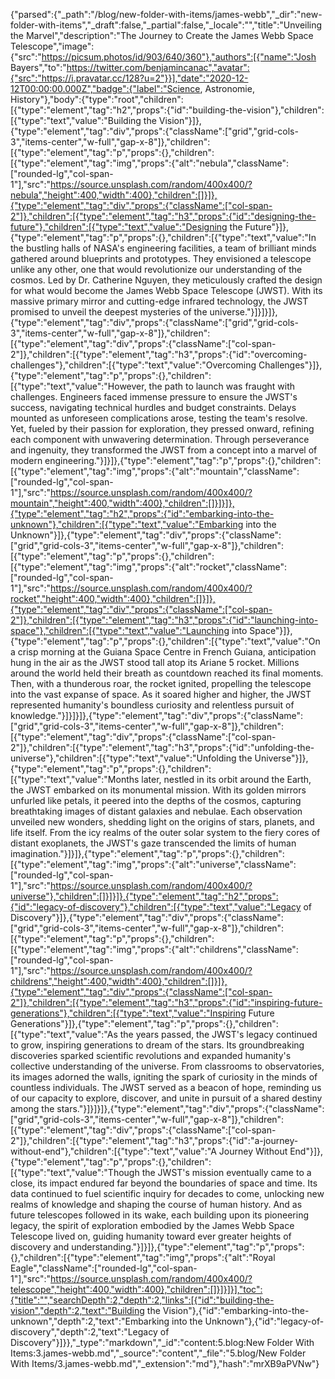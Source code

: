 {"parsed":{"_path":"/blog/new-folder-with-items/james-webb","_dir":"new-folder-with-items","_draft":false,"_partial":false,"_locale":"","title":"Unveiling the Marvel","description":"The Journey to Create the James Webb Space Telescope","image":{"src":"https://picsum.photos/id/903/640/360"},"authors":[{"name":"Josh Bayers","to":"https://twitter.com/benjamincanac","avatar":{"src":"https://i.pravatar.cc/128?u=2"}}],"date":"2020-12-12T00:00:00.000Z","badge":{"label":"Science, Astronomie, History"},"body":{"type":"root","children":[{"type":"element","tag":"h2","props":{"id":"building-the-vision"},"children":[{"type":"text","value":"Building the Vision"}]},{"type":"element","tag":"div","props":{"className":["grid","grid-cols-3","items-center","w-full","gap-x-8"]},"children":[{"type":"element","tag":"p","props":{},"children":[{"type":"element","tag":"img","props":{"alt":"nebula","className":["rounded-lg","col-span-1"],"src":"https://source.unsplash.com/random/400x400/?nebula","height":400,"width":400},"children":[]}]},{"type":"element","tag":"div","props":{"className":["col-span-2"]},"children":[{"type":"element","tag":"h3","props":{"id":"designing-the-future"},"children":[{"type":"text","value":"Designing the Future"}]},{"type":"element","tag":"p","props":{},"children":[{"type":"text","value":"In the bustling halls of NASA's engineering facilities, a team of brilliant minds gathered around blueprints and prototypes. They envisioned a telescope unlike any other, one that would revolutionize our understanding of the cosmos. Led by Dr. Catherine Nguyen, they meticulously crafted the design for what would become the James Webb Space Telescope (JWST). With its massive primary mirror and cutting-edge infrared technology, the JWST promised to unveil the deepest mysteries of the universe."}]}]}]},{"type":"element","tag":"div","props":{"className":["grid","grid-cols-3","items-center","w-full","gap-x-8"]},"children":[{"type":"element","tag":"div","props":{"className":["col-span-2"]},"children":[{"type":"element","tag":"h3","props":{"id":"overcoming-challenges"},"children":[{"type":"text","value":"Overcoming Challenges"}]},{"type":"element","tag":"p","props":{},"children":[{"type":"text","value":"However, the path to launch was fraught with challenges. Engineers faced immense pressure to ensure the JWST's success, navigating technical hurdles and budget constraints. Delays mounted as unforeseen complications arose, testing the team's resolve. Yet, fueled by their passion for exploration, they pressed onward, refining each component with unwavering determination. Through perseverance and ingenuity, they transformed the JWST from a concept into a marvel of modern engineering."}]}]},{"type":"element","tag":"p","props":{},"children":[{"type":"element","tag":"img","props":{"alt":"mountain","className":["rounded-lg","col-span-1"],"src":"https://source.unsplash.com/random/400x400/?mountain","height":400,"width":400},"children":[]}]}]},{"type":"element","tag":"h2","props":{"id":"embarking-into-the-unknown"},"children":[{"type":"text","value":"Embarking into the Unknown"}]},{"type":"element","tag":"div","props":{"className":["grid","grid-cols-3","items-center","w-full","gap-x-8"]},"children":[{"type":"element","tag":"p","props":{},"children":[{"type":"element","tag":"img","props":{"alt":"rocket","className":["rounded-lg","col-span-1"],"src":"https://source.unsplash.com/random/400x400/?rocket","height":400,"width":400},"children":[]}]},{"type":"element","tag":"div","props":{"className":["col-span-2"]},"children":[{"type":"element","tag":"h3","props":{"id":"launching-into-space"},"children":[{"type":"text","value":"Launching into Space"}]},{"type":"element","tag":"p","props":{},"children":[{"type":"text","value":"On a crisp morning at the Guiana Space Centre in French Guiana, anticipation hung in the air as the JWST stood tall atop its Ariane 5 rocket. Millions around the world held their breath as countdown reached its final moments. Then, with a thunderous roar, the rocket ignited, propelling the telescope into the vast expanse of space. As it soared higher and higher, the JWST represented humanity's boundless curiosity and relentless pursuit of knowledge."}]}]}]},{"type":"element","tag":"div","props":{"className":["grid","grid-cols-3","items-center","w-full","gap-x-8"]},"children":[{"type":"element","tag":"div","props":{"className":["col-span-2"]},"children":[{"type":"element","tag":"h3","props":{"id":"unfolding-the-universe"},"children":[{"type":"text","value":"Unfolding the Universe"}]},{"type":"element","tag":"p","props":{},"children":[{"type":"text","value":"Months later, nestled in its orbit around the Earth, the JWST embarked on its monumental mission. With its golden mirrors unfurled like petals, it peered into the depths of the cosmos, capturing breathtaking images of distant galaxies and nebulae. Each observation unveiled new wonders, shedding light on the origins of stars, planets, and life itself. From the icy realms of the outer solar system to the fiery cores of distant exoplanets, the JWST's gaze transcended the limits of human imagination."}]}]},{"type":"element","tag":"p","props":{},"children":[{"type":"element","tag":"img","props":{"alt":"universe","className":["rounded-lg","col-span-1"],"src":"https://source.unsplash.com/random/400x400/?universe"},"children":[]}]}]},{"type":"element","tag":"h2","props":{"id":"legacy-of-discovery"},"children":[{"type":"text","value":"Legacy of Discovery"}]},{"type":"element","tag":"div","props":{"className":["grid","grid-cols-3","items-center","w-full","gap-x-8"]},"children":[{"type":"element","tag":"p","props":{},"children":[{"type":"element","tag":"img","props":{"alt":"childrens","className":["rounded-lg","col-span-1"],"src":"https://source.unsplash.com/random/400x400/?childrens","height":400,"width":400},"children":[]}]},{"type":"element","tag":"div","props":{"className":["col-span-2"]},"children":[{"type":"element","tag":"h3","props":{"id":"inspiring-future-generations"},"children":[{"type":"text","value":"Inspiring Future Generations"}]},{"type":"element","tag":"p","props":{},"children":[{"type":"text","value":"As the years passed, the JWST's legacy continued to grow, inspiring generations to dream of the stars. Its groundbreaking discoveries sparked scientific revolutions and expanded humanity's collective understanding of the universe. From classrooms to observatories, its images adorned the walls, igniting the spark of curiosity in the minds of countless individuals. The JWST served as a beacon of hope, reminding us of our capacity to explore, discover, and unite in pursuit of a shared destiny among the stars."}]}]}]},{"type":"element","tag":"div","props":{"className":["grid","grid-cols-3","items-center","w-full","gap-x-8"]},"children":[{"type":"element","tag":"div","props":{"className":["col-span-2"]},"children":[{"type":"element","tag":"h3","props":{"id":"a-journey-without-end"},"children":[{"type":"text","value":"A Journey Without End"}]},{"type":"element","tag":"p","props":{},"children":[{"type":"text","value":"Though the JWST's mission eventually came to a close, its impact endured far beyond the boundaries of space and time. Its data continued to fuel scientific inquiry for decades to come, unlocking new realms of knowledge and shaping the course of human history. And as future telescopes followed in its wake, each building upon its pioneering legacy, the spirit of exploration embodied by the James Webb Space Telescope lived on, guiding humanity toward ever greater heights of discovery and understanding."}]}]},{"type":"element","tag":"p","props":{},"children":[{"type":"element","tag":"img","props":{"alt":"Royal Eagle","className":["rounded-lg","col-span-1"],"src":"https://source.unsplash.com/random/400x400/?telescope","height":400,"width":400},"children":[]}]}]}],"toc":{"title":"","searchDepth":2,"depth":2,"links":[{"id":"building-the-vision","depth":2,"text":"Building the Vision"},{"id":"embarking-into-the-unknown","depth":2,"text":"Embarking into the Unknown"},{"id":"legacy-of-discovery","depth":2,"text":"Legacy of Discovery"}]}},"_type":"markdown","_id":"content:5.blog:New Folder With Items:3.james-webb.md","_source":"content","_file":"5.blog/New Folder With Items/3.james-webb.md","_extension":"md"},"hash":"mrXB9aPVNw"}